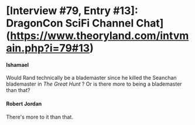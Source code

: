 # [Interview #79, Entry #13]: DragonCon SciFi Channel Chat](https://www.theoryland.com/intvmain.php?i=79#13)

#### Ishamael

Would Rand technically be a blademaster since he killed the Seanchan blademaster in
*The Great Hunt*
? Or is there more to being a blademaster than that?

#### Robert Jordan

There's more to it than that.

